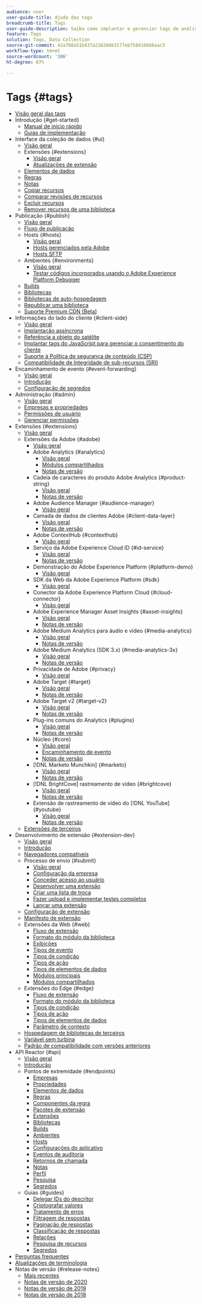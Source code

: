 ```yaml
---
audience: user
user-guide-title: Ajuda das tags
breadcrumb-title: Tags
user-guide-description: Saiba como implantar e gerenciar tags de análise, marketing e publicidade para potencializar as experiências dos clientes.
feature: Tags
solution: Tags, Data Collection
source-git-commit: 42a768a51b437a216204b3177eb758416666aac5
workflow-type: tm+mt
source-wordcount: '386'
ht-degree: 87%

---
```



# Tags {#tags}

* [Visão geral das tags](./home.md)
* Introdução {#get-started}
   * [Manual de início rápido](./quick-start/quick-start.md)
   * [Guias de implementação](./quick-start/implementation-guides.md)
* Interface da coleção de dados {#ui}
   * [Visão geral](./ui/managing-resources/overview.md)
   * Extensões {#extensions}
      * [Visão geral](./ui/managing-resources/extensions/overview.md)
      * [Atualizações de extensão](./ui/managing-resources/extensions/extension-upgrade.md)
   * [Elementos de dados](./ui/managing-resources/data-elements.md)
   * [Regras](./ui/managing-resources/rules.md)
   * [Notas](./ui/managing-resources/notes.md)
   * [Copiar recursos](./ui/managing-resources/copying-resources.md)
   * [Comparar revisões de recursos](./ui/managing-resources/compare-resource-revisions.md)
   * [Excluir recursos](./ui/managing-resources/delete-resources.md)
   * [Remover recursos de uma biblioteca](./ui/managing-resources/remove-resources-from-library.md)
* Publicação {#publish}
   * [Visão geral](./ui/publishing/overview.md)
   * [Fluxo de publicação](./ui/publishing/publishing-flow.md)
   * Hosts {#hosts}
      * [Visão geral](./ui/publishing/hosts/hosts-overview.md)
      * [Hosts gerenciados pela Adobe](./ui/publishing/hosts/managed-by-adobe-host.md)
      * [Hosts SFTP](./ui/publishing/hosts/sftp-host.md)
   * Ambientes {#environments}
      * [Visão geral](./ui/publishing/environments.md)
      * [Testar códigos incorporados usando o Adobe Experience Platform Debugger](./ui/publishing/embed-code-testing.md)
   * [Builds](./ui/publishing/builds.md)
   * [Bibliotecas](./ui/publishing/libraries.md)
   * [Bibliotecas de auto-hospedagem](./ui/publishing/hosts/self-hosting-libraries.md)
   * [Republicar uma biblioteca](./ui/publishing/republish.md)
   * [Suporte Premium CDN (Beta)](./ui/publishing/premium-cdn.md)
* Informações do lado do cliente {#client-side}
   * [Visão geral](./ui/client-side/overview.md)
   * [Implantação assíncrona](./ui/client-side/asynchronous-deployment.md)
   * [Referência a objeto do satélite](./ui/client-side/satellite-object.md)
   * [Implantar tags do JavaScript para gerenciar o consentimento do cliente](./ui/client-side/consent.md)
   * [Suporte à Política de segurança de conteúdo (CSP)](./ui/client-side/content-security-policy.md)
   * [Compatibilidade de Integridade de sub-recursos (SRI)](./ui/client-side/sri.md)
* Encaminhamento de evento {#event-forwarding}
   * [Visão geral](./ui/event-forwarding/overview.md)
   * [Introdução](./ui/event-forwarding/getting-started.md)
   * [Configuração de segredos](./ui/event-forwarding/secrets.md)
* Administração {#admin}
   * [Visão geral](./ui/administration/overview.md)
   * [Empresas e propriedades](./ui/administration/companies-and-properties.md)
   * [Permissões de usuário](./ui/administration/user-permissions.md)
   * [Gerenciar permissões](./ui/administration/manage-permissions.md)
* Extensões {#extensions}
   * [Visão geral](./extensions/overview.md)
   * Extensões da Adobe {#adobe}
      * [Visão geral](./extensions/web/overview.md)
      * Adobe Analytics {#analytics}
         * [Visão geral](./extensions/web/analytics/overview.md)
         * [Módulos compartilhados](./extensions/web/analytics/shared-modules.md)
         * [Notas de versão](./extensions/web/analytics/release-notes.md)
      * Cadeia de caracteres do produto Adobe Analytics {#product-string}
         * [Visão geral](./extensions/web/product-string/overview.md)
         * [Notas de versão](./extensions/web/product-string/release-notes.md)
      * Adobe Audience Manager {#audience-manager}
         * [Visão geral](./extensions/web/audience-manager/overview.md)
      * Camada de dados de clientes Adobe {#client-data-layer}
         * [Visão geral](./extensions/web/client-data-layer/overview.md)
         * [Notas de versão](./extensions/web/client-data-layer/release-notes.md)
      * Adobe ContextHub {#contexthub}
         * [Visão geral](./extensions/web/contexthub/overview.md)
      * Serviço da Adobe Experience Cloud ID {#id-service}
         * [Visão geral](./extensions/web/id-service/overview.md)
         * [Notas de versão](./extensions/web/id-service/release-notes.md)
      * Demonstração do Adobe Experience Platform {#platform-demo}
         * [Visão geral](./extensions/web/platform-demo/overview.md)
      * SDK da Web da Adobe Experience Platform {#sdk}
         * [Visão geral](./extensions/web/sdk/overview.md)
      * Conector da Adobe Experience Platform Cloud {#cloud-connector}
         * [Visão geral](./extensions/web/cloud-connector/overview.md)
      * Adobe Experience Manager Asset Insights {#asset-insights}
         * [Visão geral](./extensions/web/asset-insights/overview.md)
         * [Notas de versão](./extensions/web/asset-insights/release-notes.md)
      * Adobe Medium Analytics para áudio e vídeo {#media-analytics}
         * [Visão geral](./extensions/web/media-analytics/overview.md)
         * [Notas de versão](./extensions/web/media-analytics/release-notes.md)
      * Adobe Medium Analytics (SDK 3.x) {#media-analytics-3x}
         * [Visão geral](./extensions/web/media-analytics-3x/overview.md)
         * [Notas de versão](./extensions/web/media-analytics-3x/release-notes.md)
      * Privacidade de Adobe {#privacy}
         * [Visão geral](./extensions/web/privacy/overview.md)
      * Adobe Target {#target}
         * [Visão geral](./extensions/web/target/overview.md)
         * [Notas de versão](./extensions/web/target/release-notes.md)
      * Adobe Target v2 {#target-v2}
         * [Visão geral](./extensions/web/target-v2/overview.md)
         * [Notas de versão](./extensions/web/target-v2/release-notes.md)
      * Plug-ins comuns do Analytics {#plugins}
         * [Visão geral](./extensions/web/plugins/overview.md)
         * [Notas de versão](./extensions/web/plugins/release-notes.md)
      * Núcleo {#core}
         * [Visão geral](./extensions/web/core/overview.md)
         * [Encaminhamento de evento](./extensions/web/core/event-forwarding.md)
         * [Notas de versão](./extensions/web/core/release-notes.md)
      * [!DNL Marketo Munchkin] {#marketo}
         * [Visão geral](./extensions/web/marketo/overview.md)
         * [Notas de versão](./extensions/web/marketo/release-notes.md)
      * [!DNL BrightCove] rastreamento de vídeo {#brightcove}
         * [Visão geral](./extensions/web/brightcove/overview.md)
         * [Notas de versão](./extensions/web/brightcove/release-notes.md)
      * Extensão de rastreamento de vídeo do [!DNL YouTube] {#youtube}
         * [Visão geral](./extensions/web/youtube/overview.md)
         * [Notas de versão](./extensions/web/youtube/release-notes.md)
   * [Extensões de terceiros](./extensions/3rd-party-extensions.md)
* Desenvolvimento de extensão {#extension-dev}
   * [Visão geral](./extension-dev/overview.md)
   * [Introdução](./extension-dev/getting-started.md)
   * [Navegadores compatíveis](./extension-dev/browsers.md)
   * Processo de envio {#submit}
      * [Visão geral](./extension-dev/submit/overview.md)
      * [Configuração da empresa](./extension-dev/submit/setup.md)
      * [Conceder acesso ao usuário](./extension-dev/submit/access.md)
      * [Desenvolver uma extensão](./extension-dev/submit/develop.md)
      * [Criar uma lista de troca](./extension-dev/submit/create-listing.md)
      * [Fazer upload e implementar testes completos](./extension-dev/submit/upload-and-test.md)
      * [Lançar uma extensão](./extension-dev/submit/release.md)
   * [Configuração de extensão](./extension-dev/configuration.md)
   * [Manifesto de extensão](./extension-dev/manifest.md)
   * Extensões da Web {#web}
      * [Fluxo de extensão](./extension-dev/web/flow.md)
      * [Formato do módulo da biblioteca](./extension-dev/web/format.md)
      * [Exibições](./extension-dev/web/views.md)
      * [Tipos de evento](./extension-dev/web/event-types.md)
      * [Tipos de condição](./extension-dev/web/condition-types.md)
      * [Tipos de ação](./extension-dev/web/action-types.md)
      * [Tipos de elementos de dados](./extension-dev/web/data-element-types.md)
      * [Módulos principais](./extension-dev/web/core.md)
      * [Módulos compartilhados](./extension-dev/web/shared.md)
   * Extensões do Edge {#edge}
      * [Fluxo de extensão](./extension-dev/edge/flow.md)
      * [Formato do módulo da biblioteca](./extension-dev/edge/format.md)
      * [Tipos de condição](./extension-dev/edge/condition-types.md)
      * [Tipos de ação](./extension-dev/edge/action-types.md)
      * [Tipos de elementos de dados](./extension-dev/edge/data-element-types.md)
      * [Parâmetro de contexto](./extension-dev/edge/context.md)
   * [Hospedagem de bibliotecas de terceiros](./extension-dev/third-party-libraries.md)
   * [Variável sem turbina](./extension-dev/turbine.md)
   * [Padrão de compatibilidade com versões anteriores](./extension-dev/backwards-compatibility.md)
* API Reactor {#api}
   * [Visão geral](./api/overview.md)
   * [Introdução](./api/getting-started.md)
   * Pontos de extremidade {#endpoints}
      * [Empresas](./api/endpoints/companies.md)
      * [Propriedades](./api/endpoints/properties.md)
      * [Elementos de dados](./api/endpoints/data-elements.md)
      * [Regras](./api/endpoints/rules.md)
      * [Componentes da regra](./api/endpoints/rule-components.md)
      * [Pacotes de extensão](./api/endpoints/extension-packages.md)
      * [Extensões](./api/endpoints/extensions.md)
      * [Bibliotecas](./api/endpoints/libraries.md)
      * [Builds](./api/endpoints/builds.md)
      * [Ambientes](./api/endpoints/environments.md)
      * [Hosts](./api/endpoints/hosts.md)
      * [Configurações do aplicativo](./api/endpoints/app-configurations.md)
      * [Eventos de auditoria](./api/endpoints/audit-events.md)
      * [Retornos de chamada](./api/endpoints/callbacks.md)
      * [Notas](./api/endpoints/notes.md)
      * [Perfil](./api/endpoints/profile.md)
      * [Pesquisa](./api/endpoints/search.md)
      * [Segredos](./api/endpoints/secrets.md)
   * Guias {#guides}
      * [Delegar IDs do descritor](./api/guides/delegate-descriptor-ids.md)
      * [Criptografar valores](./api/guides/encrypting-values.md)
      * [Tratamento de erros](./api/guides/error-handling.md)
      * [Filtragem de respostas](./api/guides/filtering.md)
      * [Paginação de respostas](./api/guides/pagination.md)
      * [Classificação de respostas](./api/guides/sorting.md)
      * [Relações](./api/guides/relationships.md)
      * [Pesquisa de recursos](./api/guides/search.md)
      * [Segredos](./api/guides/secrets.md)
* [Perguntas frequentes](./faq.md)
* [Atualizações de terminologia](./term-updates.md)
* Notas de versão {#release-notes}
   * [Mais recentes](./release-notes/current.md)
   * [Notas de versão de 2020](./release-notes/2020.md)
   * [Notas de versão de 2019](./release-notes/2019.md)
   * [Notas de versão de 2018](./release-notes/2018.md)